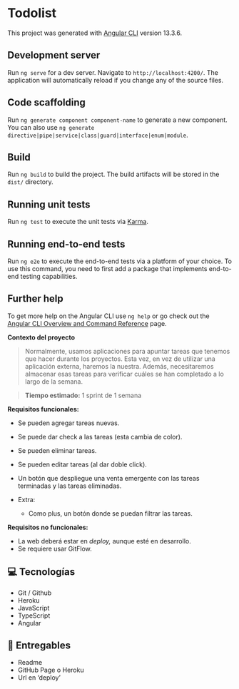 # Todolist

This project was generated with [Angular CLI](https://github.com/angular/angular-cli) version 13.3.6.

## Development server

Run `ng serve` for a dev server. Navigate to `http://localhost:4200/`. The application will automatically reload if you change any of the source files.

## Code scaffolding

Run `ng generate component component-name` to generate a new component. You can also use `ng generate directive|pipe|service|class|guard|interface|enum|module`.

## Build

Run `ng build` to build the project. The build artifacts will be stored in the `dist/` directory.

## Running unit tests

Run `ng test` to execute the unit tests via [Karma](https://karma-runner.github.io).

## Running end-to-end tests

Run `ng e2e` to execute the end-to-end tests via a platform of your choice. To use this command, you need to first add a package that implements end-to-end testing capabilities.

## Further help

To get more help on the Angular CLI use `ng help` or go check out the [Angular CLI Overview and Command Reference](https://angular.io/cli) page.

**Contexto del proyecto**

> Normalmente, usamos aplicaciones para apuntar tareas que tenemos que hacer durante los proyectos. Esta vez, en vez de utilizar una aplicación externa, haremos la nuestra. Además, necesitaremos almacenar esas tareas para verificar cuáles se han completado a lo largo de la semana.
> 

> **Tiempo estimado:** 1 sprint de 1 semana

**Requisitos funcionales:**

- Se pueden agregar tareas nuevas.
- Se puede dar check a las tareas (esta cambia de color).
- Se pueden eliminar tareas.
- Se pueden editar tareas (al dar doble click).
- Un botón que despliegue una venta emergente con las tareas terminadas y las tareas eliminadas.

- Extra:
    - Como plus, un botón donde se puedan filtrar las tareas.

**Requisitos no funcionales:**

- La web deberá estar en *deploy,* aunque esté en desarrollo.
- Se requiere usar GitFlow.

## 💻 Tecnologías

- Git / Github
- Heroku
- JavaScript
- TypeScript
- Angular

## 💼 Entregables

- Readme
- GitHub Page o Heroku
- Url en ‘deploy’
